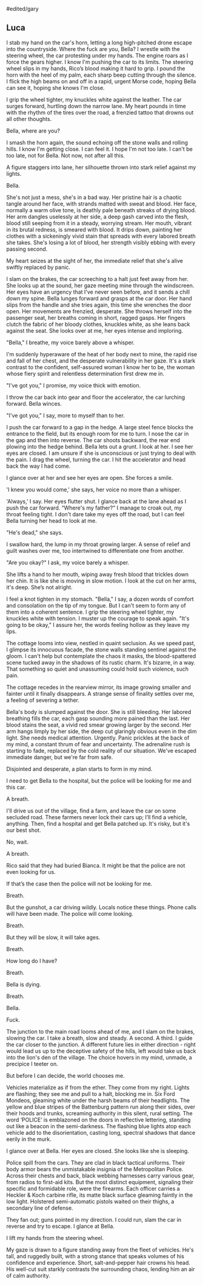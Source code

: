 #edited/gary 
## Luca

I stab my hand on the car's horn, letting a long high-pitched drone escape into the countryside. Where the fuck are you, Bella? I wrestle with the steering wheel, the car protesting under my hands. The engine roars as I force the gears higher. I know I'm pushing the car to its limits. The steering wheel slips in my hands, Rico’s blood making it hard to grip. I pound the horn with the heel of my palm, each sharp beep cutting through the silence. I flick the high beams on and off in a rapid, urgent Morse code, hoping Bella can see it, hoping she knows I'm close.

I grip the wheel tighter, my knuckles white against the leather. The car surges forward, hurtling down the narrow lane. My heart pounds in time with the rhythm of the tires over the road, a frenzied tattoo that drowns out all other thoughts.

Bella, where are you?

I smash the horn again, the sound echoing off the stone walls and rolling hills. I know I'm getting close. I can feel it. I hope I'm not too late. I can't be too late, not for Bella. Not now, not after all this.

A figure staggers into lane, her silhouette thrown into stark relief against my lights. 

Bella. 

She's not just a mess, she's in a bad way. Her pristine hair is a chaotic tangle around her face, with strands matted with sweat and blood. Her face, normally a warm olive tone, is deathly pale beneath streaks of drying blood. Her arm dangles uselessly at her side, a deep gash carved into the flesh, blood still seeping from it in a steady, worrying stream. Her mouth, vibrant in its brutal redness, is smeared with blood. It drips down, painting her clothes with a sickeningly vivid stain that spreads with every labored breath she takes. She's losing a lot of blood, her strength visibly ebbing with every passing second.

My heart seizes at the sight of her, the immediate relief that she's alive swiftly replaced by panic. 

I slam on the brakes, the car screeching to a halt just feet away from her. She looks up at the sound, her gaze meeting mine through the windscreen. Her eyes have an urgency that I've never seen before, and it sends a chill down my spine. Bella lunges forward and grasps at the car door. Her hand slips from the handle and she tries again, this time she wrenches the door open. Her movements are frenzied, desperate. She throws herself into the passenger seat, her breaths coming in short, ragged gasps. Her fingers clutch the fabric of her bloody clothes, knuckles white, as she leans back against the seat. She looks over at me, her eyes intense and imploring.

"Bella," I breathe, my voice barely above a whisper. 

I'm suddenly hyperaware of the heat of her body next to mine, the rapid rise and fall of her chest, and the desperate vulnerability in her gaze. It's a stark contrast to the confident, self-assured woman I know her to be, the woman whose fiery spirit and relentless determination first drew me in.

"I've got you," I promise, my voice thick with emotion.

I throw the car back into gear and floor the accelerator, the car lurching forward. Bella winces. 

"I've got you," I say, more to myself than to her.

I push the car forward to a gap in the hedge. A large steel fence blocks the entrance to the field, but its enough room for me to turn. I nose the car in the gap and then into reverse. The car shoots backward, the rear end plowing into the hedge behind. Bella lets out a grunt. I look at her. I see her eyes are closed. I am unsure if she is unconscious or just trying to deal with the pain. I drag the wheel, turning the car. I hit the accelerator and head back the way I had come.

I glance over at her and see her eyes are open. She forces a smile.

'I knew you would come,' she says, her voice no more than a whisper.

'Always,' I say. Her eyes flutter shut. I glance back at the lane ahead as I push the car forward.  “Where's my father?" I manage to croak out, my throat feeling tight. I don't dare take my eyes off the road, but I can feel Bella turning her head to look at me.

"He's dead," she says.

I swallow hard, the lump in my throat growing larger. A sense of relief and guilt washes over me, too intertwined to differentiate one from another.

"Are you okay?" I ask, my voice barely a whisper.

She lifts a hand to her mouth, wiping away fresh blood that trickles down her chin. It is like she is moving in slow motion. I look at the cut on her arms, it's deep. She’s not alright.

I feel a knot tighten in my stomach. "Bella," I say, a dozen words of comfort and consolation on the tip of my tongue. But I can't seem to form any of them into a coherent sentence. I grip the steering wheel tighter, my knuckles white with tension. I muster up the courage to speak again. "It's going to be okay," I assure her, the words feeling hollow as they leave my lips.

The cottage looms into view, nestled in quaint seclusion. As we speed past, I glimpse its innocuous facade, the stone walls standing sentinel against the gloom. I can't help but contemplate the chaos it masks, the blood-spattered scene tucked away in the shadows of its rustic charm. It's bizarre, in a way. That something so quiet and unassuming could hold such violence, such pain.

The cottage recedes in the rearview mirror, its image growing smaller and fainter until it finally disappears. A strange sense of finality settles over me, a feeling of severing a tether.

Bella's body is slumped against the door. She is still bleeding. Her labored breathing fills the car, each gasp sounding more pained than the last. Her blood stains the seat, a vivid red smear growing larger by the second. Her arm hangs limply by her side, the deep cut glaringly obvious even in the dim light. She needs medical attention. Urgently. Panic prickles at the back of my mind, a constant thrum of fear and uncertainty. The adrenaline rush is starting to fade, replaced by the cold reality of our situation. We've escaped immediate danger, but we're far from safe.

Disjointed and desperate, a plan starts to form in my mind.

I need to get Bella to the hospital, but the police will be looking for me and this car.

A breath.

I'll drive us out of the village, find a farm, and leave the car on some secluded road. These farmers never lock their cars up; I’ll find a vehicle, anything. Then, find a hospital and get Bella patched up. It's risky, but it's our best shot.

No, wait.

A breath.

Rico said that they had buried Bianca. It might be that the police are not even looking for us.

If that’s the case then the police will not be looking for me.

Breath.

But the gunshot, a car driving wildly. Locals notice these things. Phone calls will have been made. The police will come looking.

Breath.

But they will be slow, it will take ages.

Breath.

How long do I have?

Breath.

Bella is dying.

Breath.

Bella.

Fuck.

The junction to the main road looms ahead of me, and I slam on the brakes, slowing the car. I take a breath, slow and steady. A second. A third. I guide the car closer to the junction. A different future lies in either direction - right would lead us up to the deceptive safety of the hills, left would take us back into the lion's den of the village. The choice hovers in my mind, unmade, a precipice I teeter on.

But before I can decide, the world chooses me.

Vehicles materialize as if from the ether. They come from my right. Lights are flashing; they see me and pull to a halt, blocking me in. Six Ford Mondeos, gleaming white under the harsh beams of their headlights. The yellow and blue stripes of the Battenburg pattern run along their sides, over their hoods and trunks, screaming authority in this silent, rural setting. The word ‘POLICE’ is emblazoned on the doors in reflective lettering, standing out like a beacon in the semi-darkness. The flashing blue lights atop each vehicle add to the disorientation, casting long, spectral shadows that dance eerily in the murk.

I glance over at Bella. Her eyes are closed. She looks like she is sleeping.

Police spill from the cars. They are clad in black tactical uniforms. Their body armor bears the unmistakable insignia of the Metropolitan Police. Across their chests and back, black webbing harnesses carry various gear, from radios to first-aid kits. But the most distinct equipment, signaling their specific and formidable role, were the firearms. Each officer carries a Heckler & Koch carbine rifle, its matte black surface gleaming faintly in the low light. Holstered semi-automatic pistols waited on their thighs, a secondary line of defense. 

They fan out; guns pointed in my direction. I could run, slam the car in reverse and try to escape. I glance at Bella. 

I lift my hands from the steering wheel. 

My gaze is drawn to a figure standing away from the fleet of vehicles. He's tall, and ruggedly built, with a strong stance that speaks volumes of his confidence and experience. Short, salt-and-pepper hair crowns his head. His well-cut suit starkly contrasts the surrounding chaos, lending him an air of calm authority.